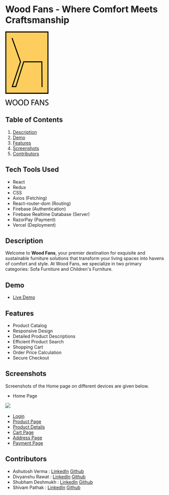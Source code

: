 # Wood Fans - Where Comfort Meets Craftsmanship

![Green Paradise Logo](./src/components/Navbar/NavbarImages/Logo.svg)

## Table of Contents

1. [Description](#description)
2. [Demo](#demo)
3. [Features](#features)
4. [Screenshots](#screenshots)
5. [Contributors](#authors)

## Tech Tools Used

- React
- Redux
- CSS
- Axios (Fetching)
- React-router-dom (Routing)
- Firebase (Authentication)
- Firebase Realtime Database (Server)
- RazorPay (Payment)
- Vercel (Deployment)

## Description

Welcome to <b>Wood Fans</b>, your premier destination for exquisite and sustainable furniture solutions that transform your living spaces into havens of comfort and style. At Wood Fans, we specialize in two primary categories: Sofa Furniture and Children's Furniture.

## Demo

- [Live Demo](https://wood-fans-team.vercel.app/)

## Features

- Product Catalog
- Responsive Design
- Detailed Product Descriptions
- Efficient Product Search
- Shopping Cart
- Order Price Calculation
- Secure Checkout

## Screenshots

Screenshots of the Home page on different devices are given below.

- Home Page
<div>
<img src="./public/screenshots/homepage.png"/>
  
</div>

- [Login](./public/screenshots/login.png)
- [Product Page](./public/screenshots/productPage.png)
- [Product Details](./public/screenshots/productDetails.png)
- [Cart Page](./public/screenshots/cartPage.png)
- [Address Page](./public/screenshots/detailsPage.png)
- [Payment Page](./public/screenshots/payment.png)

## Contributors

- Ashutosh Verma : [LinkedIn](https://www.linkedin.com/in/ashutosh-verma-6420b4272/) [Github](https://github.com/1ashutoshverma/)
- Divyanshu Rawat : [LinkedIn]() [Github]()
- Shubham Deshmukh : [LinkedIn]() [Github]()
- Shivam Pathak : [LinkedIn]() [Github]()
